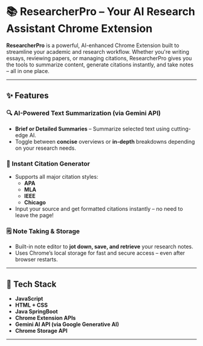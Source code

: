 # 📚 ResearcherPro – Your AI Research Assistant Chrome Extension

**ResearcherPro** is a powerful, AI-enhanced Chrome Extension built to streamline your academic and research workflow. Whether you're writing essays, reviewing papers, or managing citations, ResearcherPro gives you the tools to summarize content, generate citations instantly, and take notes – all in one place.

---

## ✨ Features

### 🔍 AI-Powered Text Summarization (via Gemini API)
- **Brief or Detailed Summaries** – Summarize selected text using cutting-edge AI.
- Toggle between **concise** overviews or **in-depth** breakdowns depending on your research needs.

### 📝 Instant Citation Generator
- Supports all major citation styles:
  - **APA**
  - **MLA**
  - **IEEE**
  - **Chicago**
- Input your source and get formatted citations instantly – no need to leave the page!

### 🗒️ Note Taking & Storage
- Built-in note editor to **jot down, save, and retrieve** your research notes.
- Uses Chrome’s local storage for fast and secure access – even after browser restarts.

---

## 🧠 Tech Stack

- **JavaScript** 
- **HTML + CSS**
- **Java SpringBoot**
- **Chrome Extension APIs**
- **Gemini AI API (via Google Generative AI)**
- **Chrome Storage API**

---

